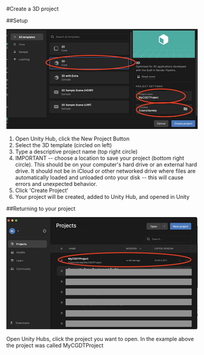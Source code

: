 #Create a 3D project


##Setup

![](images/create3dproject.jpg)

1. Open Unity Hub, click the New Project Button
1. Select the 3D template (circled on left)
2. Type a descriptive project name (top right circle)
3. IMPORTANT -- choose a location to save your project (bottom right circle). This should be on your computer's hard drive or an external hard drive. It should not be in iCloud or other networked drive where files are automatically loaded and unloaded onto your disk -- this will cause errors and unexpected behavior.
4. Click 'Create Project'
5. Your project will be created, added to Unity Hub, and opened in Unity

##Returning to your project

![](images/openaproject.jpg)

Open Unity Hubs, click the project you want to open. In the example above the project was called MyCGDTProject